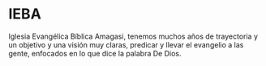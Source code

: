# IEBA
Iglesia Evangélica Bíblica Amagasi, tenemos muchos años de trayectoria y un  objetivo y una visión muy claras, predicar y llevar el evangelio a las gente, enfocados en lo que dice la palabra De Dios.
